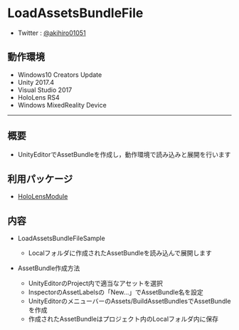 # LoadAssetsBundleFile
- Twitter : [@akihiro01051](https://twitter.com/akihiro01051)

## 動作環境
- Windows10 Creators Update
- Unity 2017.4
- Visual Studio 2017
- HoloLens RS4
- Windows MixedReality Device

----------

## 概要
- UnityEditorでAssetBundleを作成し，動作環境で読み込みと展開を行います

## 利用パッケージ
- [HoloLensModule](https://github.com/akihiro0105/HoloLensModule)

## 内容
- LoadAssetsBundleFileSample
    + Localフォルダに作成されたAssetBundleを読み込んで展開します

- AssetBundle作成方法
    + UnityEditorのProject内で適当なアセットを選択
    + InspectorのAssetLabelsの「New...」でAssetBundle名を設定
    + UnityEditorのメニューバーのAssets/BuildAssetBundlesでAssetBundleを作成
    + 作成されたAssetBundleはプロジェクト内のLocalフォルダ内に保存
